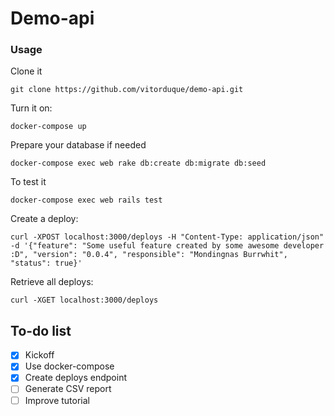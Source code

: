 # Demo-api

### Usage

Clone it

    git clone https://github.com/vitorduque/demo-api.git

Turn it on:

    docker-compose up

Prepare your database if needed

    docker-compose exec web rake db:create db:migrate db:seed

To test it

    docker-compose exec web rails test

Create a deploy:

    curl -XPOST localhost:3000/deploys -H "Content-Type: application/json" -d '{"feature": "Some useful feature created by some awesome developer :D", "version": "0.0.4", "responsible": "Mondingnas Burrwhit", "status": true}'


Retrieve all deploys:

    curl -XGET localhost:3000/deploys



## To-do list

* [x] Kickoff
* [x] Use docker-compose
* [x] Create deploys endpoint
* [ ] Generate CSV report
* [ ] Improve tutorial
